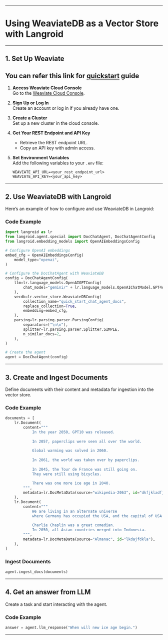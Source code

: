 
---

# **Using WeaviateDB as a Vector Store with Langroid**

---

## **1. Set Up Weaviate**
## **You can refer this link for [quickstart](https://weaviate.io/developers/weaviate/quickstart) guide** 

1. **Access Weaviate Cloud Console**  
   Go to the [Weaviate Cloud Console](https://console.weaviate.cloud/).
   
2. **Sign Up or Log In**  
   Create an account or log in if you already have one.

3. **Create a Cluster**  
   Set up a new cluster in the cloud console.

4. **Get Your REST Endpoint and API Key**  
   - Retrieve the REST endpoint URL.  
   - Copy an API key with admin access.

5. **Set Environment Variables**  
   Add the following variables to your `.env` file:
   ```env
   WEAVIATE_API_URL=<your_rest_endpoint_url>
   WEAVIATE_API_KEY=<your_api_key>
   ```

---

## **2. Use WeaviateDB with Langroid**

Here’s an example of how to configure and use WeaviateDB in Langroid:

### **Code Example**
```python
import langroid as lr
from langroid.agent.special import DocChatAgent, DocChatAgentConfig
from langroid.embedding_models import OpenAIEmbeddingsConfig

# Configure OpenAI embeddings
embed_cfg = OpenAIEmbeddingsConfig(
    model_type="openai",
)

# Configure the DocChatAgent with WeaviateDB
config = DocChatAgentConfig(
    llm=lr.language_models.OpenAIGPTConfig(
        chat_model="gemini/" + lr.language_models.OpenAIChatModel.GPT4o
    ),
    vecdb=lr.vector_store.WeaviateDBConfig(
        collection_name="quick_start_chat_agent_docs",
        replace_collection=True,
        embedding=embed_cfg,
    ),
    parsing=lr.parsing.parser.ParsingConfig(
        separators=["\n\n"],
        splitter=lr.parsing.parser.Splitter.SIMPLE,
        n_similar_docs=2,
    ),
)

# Create the agent
agent = DocChatAgent(config)
```

---

## **3. Create and Ingest Documents**

Define documents with their content and metadata for ingestion into the vector store.

### **Code Example**
```python
documents = [
    lr.Document(
        content="""
            In the year 2050, GPT10 was released. 
            
            In 2057, paperclips were seen all over the world. 
            
            Global warming was solved in 2060. 
            
            In 2061, the world was taken over by paperclips.         
            
            In 2045, the Tour de France was still going on.
            They were still using bicycles. 
            
            There was one more ice age in 2040.
        """,
        metadata=lr.DocMetaData(source="wikipedia-2063", id="dkfjkladfjalk"),
    ),
    lr.Document(
        content="""
            We are living in an alternate universe 
            where Germany has occupied the USA, and the capital of USA is Berlin.
            
            Charlie Chaplin was a great comedian.
            In 2050, all Asian countries merged into Indonesia.
        """,
        metadata=lr.DocMetaData(source="Almanac", id="lkdajfdkla"),
    ),
]
```

### **Ingest Documents**
```python
agent.ingest_docs(documents)
```

---

## **4. Get an answer from LLM**

Create a task and start interacting with the agent.

### **Code Example**
```python
answer = agent.llm_response("When will new ice age begin.")
```

---


